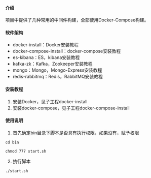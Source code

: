 #### 介绍

项目中提供了几种常用的中间件构建，全部使用Docker-Compose构建。

#### 软件架构

* docker-install：Docker安装教程
* docker-compose-install：docker-compose安装教程
* es-kibana：ES，kibana安装教程
* kafka-zk：Kafka，Zookeeper安装教程
* mongo：Mongo，Mongo-Express安装教程
* redis-rabbitmq：Redis，RabbitMQ安装教程

#### 安装教程

1. 安装Docker，见子工程docker-install
2. 安装docker-compose，见子工程docker-compose-install

#### 使用说明

1. 首先确定bin目录下脚本是否具有执行权限，如果没有，赋予权限


```
cd bin
```

```
chmod 777 start.sh
```

2. 执行脚本

```
./start.sh
```

